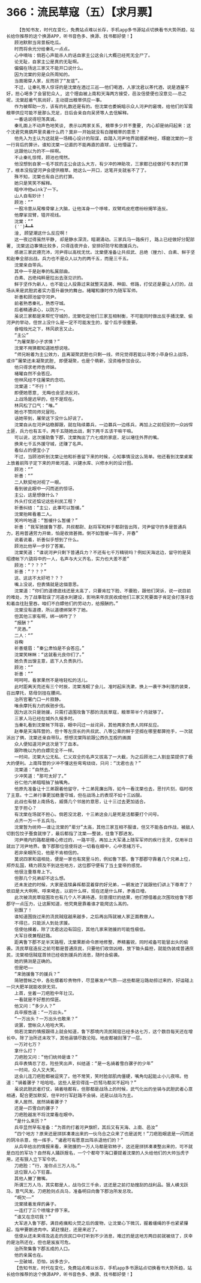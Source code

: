 # 366：流民草寇（五）【求月票】
        【告知书友，时代在变化，免费站点难以长存，手机app多书源站点切换看书大势所趋，站长给你推荐的这个换源APP，听书音色多、换源、找书都好使！】
       顾池默默当背景板吃瓜。
       时而将余光分给秦礼一点点。
       心中嘀咕：倘若心声能杀人的话自家主公这会儿大概已经死无全尸了。
       论无耻，自家主公是真的无耻啊。
       偏偏在场这三家又不能开口说什么。
       因为沈棠的穷是众所周知的。
       当面揭穿人家，反而损了“友谊”。
       不过，让秦礼等人惊讶的是沈棠在酒过三巡——他们喝酒，人家沈君以茶代酒，说是酒量不好，担心喝多了会冒犯众人, 这个理由被上南和天海两方接受，邑汝信使便也没意见——总之呢，沈棠趁着气氛尚好，主动提出粮草供应一事。
       作为被帮助一方，该有的礼数还是有的。但沈棠也委婉暗示众人河尹的窘境，给他们的军需粮草供应可能不是那么充足，日后会亲自向吴贤等人去信解释。
       一番话说得坦荡真诚。
       秦礼面上不动声色地笑谈, 表示以两家关系, 粮草多少并不重要, 内心却是纳闷起来：这个沈君究竟葫芦里卖着什么药？莫非一开始就没有白蹭粮草的意思？
       他先入为主认为这就是一场精心设计的阳谋，自踏入河尹地界就绷紧神经，琢磨沈棠的一言一行背后的算计。谁知沈棠一记直的不能再直的直球，让他懵逼了。
       这跟他以为的不一样啊。
       不止秦礼惊愕，顾池也愕然。
       他没想到自家一毛不拔的主公会这么大方，有少冲的神助攻，三家都已经做好亏本的打算了，根本没指望河尹会提供粮草。她这么一开口，这笔开支就省不了了。
       殊不知，沈棠也有自己的打算。
       她只是笑笑不解释。
       暗中冲他wink了一下。
       山人自有妙计！
       顾池：“”
       一股冷意从尾椎骨窜上大脑，让他浑身一个哆嗦，双臂鸡皮疙瘩纷纷揭竿造反。
       他摩挲双臂，错开视线。
       沈棠：“”
       (‵′)┻━┻
       淦, 顾望潮这什么反应啊！
       这一夜过得虽然平静, 却是静水深流，暗潮涌动。三家兵马一路疾行, 路上已经做好分配部署, 沈棠这边事情比较多，只得连夜开会，安排好防守和救援兵力。
       感谢三家武德充沛，河尹得以高枕无忧。沈棠便准备让共叔武、吕绝（狸力）、白素、鲜于坚和赵奉全部出战。兵力也不是众人以为的两千五，而是三千五。
       沈棠亲自带兵。
       其中一千是赵奉的私属部曲。
       白素、吕绝纯粹是拉出去涨见识的。
       鲜于坚作为新人，也不能让人投靠过来就整天造房、种田、修路，打仗还是要让人打的，战场从来是武胆武者实力晋升最快的舞台。褚曜和康时作为随军军师。
       祈善和顾池留守河尹。
       前者熟悉秦礼，熟悉守城。
       后者精通读心，以防万一。
       虽说三家都是来帮忙守城的，沈棠吃定他们三家互相制衡，不可能同时做出反手捅沈棠、偷河尹的举动，但世上没什么是一定不可能发生的，留个后手很重要。
       昏暗烛光之下，林风欲言又止。
       “主公”
       “为屠荣那小子求情？”
       沈棠不用猜都知道她想说啥。
       “师兄盼着为主公效力，且离凝聚武胆也只剩一线，师兄觉得若能以寻常小卒身份上战场，或许”屠荣还未凝聚武胆, 即便凝聚，也是个萌新，没资格参加会议。
       他只得求老师告师妹。
       褚曜自然不会答应。
       但林风经不住屠荣的念叨。
       沈棠道：“不行！”
       即便她愿意, 无晦也会坚决反对。
       上战场是迟早的，但不是现在。
       林风松了口气：“唯。”
       她也不赞同师兄冒险。
       话她带到，屠荣这下没什么好说了。
       沈棠自从在河尹站稳脚跟，就在陆续募兵，一边募兵一边练兵，再加上之前招安的一众凶悍土匪，兵力也有五千。两千五随她出战，剩下两千五该干嘛干嘛。
       可以说，这次援助鲁下郡，沈棠掏出了六七成的家底，足以堵住外界的嘴。
       换来七千五外援守城，还赚了名声。
       看似占的便宜小了
       不过，当顾池听到沈棠让他和祈善留下来的时候，心知事情没这么简单。他还看到沈棠桌案上放着前阵子定下来的开凿河道、兴建水库、兴修水利的设计图。
       顾池：“”
       祈善：“”
       二人默契地对视了一眼。
       看到彼此眼中一闪而逝的惊讶。
       主公，这是想做什么？
       外头打仗还惦记这些利民工程？
       祈善纠结：“主公，此事可以暂缓。”
       沈棠抬眸看着二人。
       笑吟吟地道：“暂缓什么暂缓？”
       祈善：“我军驰援鲁下郡，共叔都尉、赵将军和鲜于都尉皆出阵，河尹留守的多是普通兵力，若用普通劳力开凿，怕是收效甚微。倒不如暂缓一阵子，开春”
       说着说着，祈善似乎想到了什么。
       顾池比他早一步抄了答案。
       沈棠笑道：“谁说河尹只剩下普通兵力？不还有七千万精锐吗？例如天海这边，留守的是吴昭德帐下六骁将中的一人，名声与大义齐名，实力也大差不差”
       顾池：“？？？”
       祈善：“？？？”
       这、这这不太好吧？？？
       嘴上没说，但表情就是这個意思。
       沈棠道：“你们的道德底线还是太高了，只要肯拉下脸、不要脸，跟他们哭诉，说一说目前的难处，为了战事耽误了河道水利建设，影响来年庶民收成他们三家又死要面子肯定会打落牙齿和着血往肚里吞。咱们不白嫖他们的劳动力，给报酬的。”
       沈棠没有道德，所以道德绑架不了她。
       但其他三家有啊，绑一绑咋了？
       “报酬？”
       “灵酒。”
       二人：“”
       谷粷
       祈善蹙眉：“秦公肃怕是不会答应。”
       沈棠笑眯眯：“这就看元良你们了。”
       她负责出馊主意，底下人负责执行。
       顾池：“”
       祈善：“”
       呵呵呵，看家果然不是啥轻松的活儿。
       此时距离天亮还有三个时辰，沈棠浅眠了会儿，准时起床洗漱，换上一袭干净利落的装束，召出摩托，慈母剑挂在腰间。
       治所官署门口一片寂静。
       唯余摩托有力的疾驰步伐。
       因为这次只是驰援，只需打退围攻鲁下郡的流民草寇，粮草带半个月就够了。
       三家人马已经在城外久候多时。
       当秦礼看到沈棠帐下阵容，眼中闪过一丝诧异，其他两家负责人同样反应。
       赵奉是天海阵营的，但十等左庶长的共叔武、八等公乘的鲜于坚搁在哪里都算抢手，一次就派出了俩，沈棠还亲自带队。想想沈棠阵前跟公西仇互殴的画面
       众人便知道河尹这次是下了血本。
       跟昨晚以为的白嫖完全不一样。
       一时间，沈棠大公无私、仁义双全的名声又拔高了一大截，为之后顾池二人割韭菜提供了极大的便利。上南阵营的少冲不懂这些弯弯绕绕，只问：“沈君也去？”
       沈棠道：“自然去。”
       少冲笑道：“那可太好了。”
       谷仁他六弟暗暗抽了抽嘴角。
       他原先准备让十三弟跟着他留守，十二弟晁廉出阵，如今一看沈棠也去，思忖片刻，临时改了主意。十二弟行事更加稳重守城，但在战场上的表现不如十三凶狠。
       此战也有替上南扬名，威慑几个邻居的意思，让十三过去更加适合。
       至于担心？
       有沈棠在场就不担心。倘若没沈君，十三弟这会儿是死是活都要打个问号。
       点齐一万一千五兵马。
       沈棠暂为统帅——谁让沈棠的“辈分”太高，其他三家互相不服谁，但又不能各自作战，被敌人切割包饺子蚕食就惨了，最后都指了沈棠——整装，往鲁下郡进发。
       河尹境内的路都是精心修过的，一路平坦，再加上大军涌上随军军师的疾行言灵，仅用半日就出了河尹地界。鲁下郡那位信使将这一切看在眼中，心中思绪万千。
       若非亲眼所见，他是不肯相信的。
       莫说四家和谐相处，便是一家也有窝里斗的，例如鲁下郡。鲁下郡郡守靠着几个兄弟上位，郑乔乱国，精力顾及不到这些地方，这位郡守便有了当土皇帝的感觉。
       他很注重尊卑上下。
       但那几个兄弟却不这么想。
       还未发迹的时候，大家是连犊鼻裈都混着穿的好兄弟，一朝发迹了就跟他们讲上下尊卑了？依旧是大大咧咧、呼来喝去，以前什么样，现在还是什么样，矛盾日增。
       此次被流民草寇围攻也有几个人不满待遇，刻意摆烂的结果，他们想借着此次围攻给鲁下郡郡守一点压力，让这厮知道，他究竟是靠着谁才能爬这么高的。
       别飘了！
       谁知道围拢过来的流民贼寇越来越多，之后再出阵就被人家正面教做人。
       不得已，只能派人到处求援。
       信使估摸着，除了沈君这边有回应，其他几家来驰援的可能性极低。
       大军日夜兼程赶路。
       距离鲁下郡不足半天路程，沈棠果断命令原地修整，养精蓄锐，同时戒备可能冒出头的偷袭。流民草寇造反之前可都是普通庶民，只要他们收敛凶相，放下锄头扁担，就能伪装成普通庶民，沈棠相信贼寇首领已经收到援兵的消息，随时会偷袭。
       她的猜测是正确的。
       但是吧——
       “来驰援鲁下的援兵？”
       简陋营帐之中，各处摆着珍贵物件，尽显暴发户气质——这些都是沿路劫掠过来的，好运碰上一只大肥羊就能收获无穷。
       上首，坐着一刀疤脸中年壮汉。
       一看就是不好惹的悍匪。
       他又问：“多少人？”
       兵卒报告道：“一万出头。”
       “一万出头？一万出头也敢来？”
       说罢，营帐众人哈哈大笑。
       倘若沈棠的情报跟得上就会知道，鲁下郡境内流民贼寇已经多达七万，这个数目每天还在增长中。除了治所还未攻下，其他县镇尽数沦陷，地皮都被刮薄了一层。
       一万对七万？
       拿什么打？
       刀疤脸又问：“他们统帅是谁？”
       兵卒表情忍了忍，险些笑出声，纠结道：“是一名骑着雪白骡子的少年”
       一时间，众人又大笑。
       这会儿连刀疤脸都被逗笑了。他不常笑，笑时脸部肌肉僵硬，嘴角勾起能止小儿夜啼。他道：“骑着骡子？哈哈哈，这些人是穷得连一匹驽马都买不起吗？”
       虽说武胆武者打仗，骑着啥都有，但那都是战场上的时候，武气化出的坐骑与武胆武者心意相通，配合更加默契，但平时行军赶路不会骑，还是以战马为主。
       来人居然、居然骑着骡子？
       还是一匹雪白的骡子？
       刀疤脸越发不将沈棠看在眼中。
       “是什么来历？”
       兵卒显然早有准备：“为首的打着河尹旗帜，其后又有天海、上南、邑汝”
       “四个地方？原来还是拼拼凑凑出来的一伙乌合之众来了也是送死！”刀疤脸眼底是一闪而逝的阴冷杀意，他一挥手，“诸君可有愿意出阵杀退他们的？”
       从兵卒给出的情报来看，来驰援的一万人马都是软柿子，这还是拼拼凑凑整出来的，可不就是白捡的军功？自然有人踊跃报名，一个个都夸下海口要提着沈棠的人头给他们的大帅当虎子用，还有狠人立下军令状。
       刀疤脸：“行，准你点三万人马。”
       这位狠人心下狂喜。
       其他人撇了撇嘴。
       所谓三万人马，其实都是人，战马仅三千余，这还是之前打劫搜刮的战利品。狠人横戈跃马，意气风发。刀疤脸则点兵马，准备明日向鲁下郡治所发总攻。
       “啊欠——”
       沈棠揉着发痒的鼻子。
       一连打了三个喷嚏才停下来。
       “谁又在念叨我？”
       大军进入鲁下郡，满目疮痍和火焚之后的废物，让沈棠心下微沉，握着缰绳的手也紧紧攥起，指甲要嵌进肉中。紧赶慢赶，还是来迟了。
       信使从还未来得及逃走的庶民口中打听到不少消息，难过的是这地方两日前就被烧了，庆幸的是治所还在，但也是岌岌可危。
       治所聚集鲁下郡五成的人口。
       他的亲属也在。
       一旦破城，恐怕，凶多吉少。
       【告知书友，时代在变化，免费站点难以长存，手机app多书源站点切换看书大势所趋，站长给你推荐的这个换源APP，听书音色多、换源、找书都好使！】